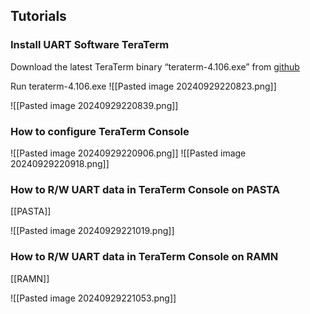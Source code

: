 
## Tutorials
### Install UART Software TeraTerm 

Download the latest TeraTerm binary “teraterm-4.106.exe” from [github](https://github.com/TeraTermProject/osdn-download/releases)

Run teraterm-4.106.exe
![[Pasted image 20240929220823.png]]

![[Pasted image 20240929220839.png]]

### How to configure TeraTerm Console
![[Pasted image 20240929220906.png]]
![[Pasted image 20240929220918.png]]
### How to R/W UART data in TeraTerm Console on PASTA

[[PASTA]]

![[Pasted image 20240929221019.png]]


### How to R/W UART data in TeraTerm Console on RAMN
[[RAMN]]

![[Pasted image 20240929221053.png]]